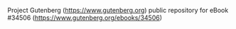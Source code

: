 Project Gutenberg (https://www.gutenberg.org) public repository for eBook #34506 (https://www.gutenberg.org/ebooks/34506)
